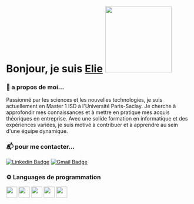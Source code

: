 <h1>Bonjour, je suis <a href="https://github.com/Kg-elie">Elie</a> <img height="180px" src="https://i.giphy.com/media/v1.Y2lkPTc5MGI3NjExYWJubmI0N3VhNzlhdm9yc2J4ampyMzRoNWxzazltdDZjdzlxNTdiMSZlcD12MV9pbnRlcm5hbF9naWZfYnlfaWQmY3Q9Zw/xUPGcigl4eOfc6hA5y/giphy.gif"></h1>
</h1>

### 📝 a propos de moi...

Passionné par les sciences et les nouvelles technologies, je suis actuellement en Master 1 ISD à l'Université Paris-Saclay. Je cherche à approfondir mes connaissances et à mettre en pratique mes acquis théoriques en entreprise. Avec une solide formation en informatique et des expériences variées, je suis motivé à contribuer et à apprendre au sein d'une équipe dynamique.

### 📬 pour me contacter...

[![Linkedin Badge](https://img.shields.io/badge/-LinkedIn-blue?style=flat&logo=Linkedin&logoColor=white&link=https:https://www.linkedin.com/in/elie-kanga/)](https://www.linkedin.com/in/elie-kanga/)
[![Gmail Badge](https://img.shields.io/badge/-Gmail-d14836?style=flat&logo=Gmail&logoColor=white&link=mailto:eliekanga18@gmail.com)](mailto:eliekanga18@gmail.com)

### ⚙️ Languages de programmation

<img height="30px" src="https://slackmojis.com/emojis/32-python/download">  <img height="30px" src="https://slackmojis.com/emojis/4638-c-lang/download"> <img height="30px" src="https://slackmojis.com/emojis/66260-rust/download"> <img height="30px" src="https://slackmojis.com/emojis/2990-oracle/download"> <img height="30px" src="https://slackmojis.com/emojis/4439-mysql/download"> 


